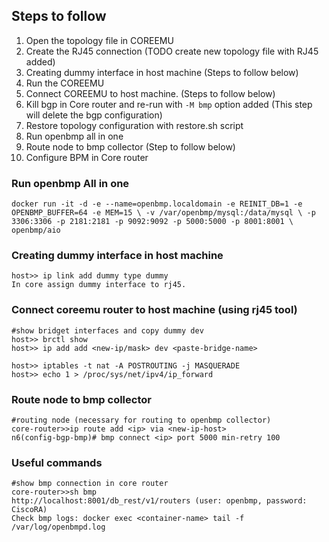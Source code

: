 ## Steps to follow

1. Open the topology file in COREEMU
2. Create the RJ45 connection (TODO create new topology file with RJ45 added)
3. Creating dummy interface in host machine (Steps to follow below)
5. Run the COREEMU
6. Connect COREEMU to host machine. (Steps to follow below)
7. Kill bgp in Core router and re-run with `-M bmp` option added (This step will delete the bgp configuration)
8. Restore topology configuration with restore.sh script
9. Run openbmp all in one
10. Route node to bmp collector (Step to follow below)
11. Configure BPM in Core router


### Run openbmp All in one

`docker run -it -d -e --name=openbmp.localdomain -e REINIT_DB=1 -e OPENBMP_BUFFER=64 -e MEM=15 \
     -v /var/openbmp/mysql:/data/mysql \
     -p 3306:3306 -p 2181:2181 -p 9092:9092 -p 5000:5000 -p 8001:8001 \
     openbmp/aio`

### Creating dummy interface in host machine
```
host>> ip link add dummy type dummy
In core assign dummy interface to rj45.
```

### Connect coreemu router to host machine (using rj45 tool)

```
#show bridget interfaces and copy dummy dev
host>> brctl show
host>> ip add add <new-ip/mask> dev <paste-bridge-name>

host>> iptables -t nat -A POSTROUTING -j MASQUERADE
host>> echo 1 > /proc/sys/net/ipv4/ip_forward
```

### Route node to bmp collector

``` 
#routing node (necessary for routing to openbmp collector)
core-router>>ip route add <ip> via <new-ip-host>
n6(config-bgp-bmp)# bmp connect <ip> port 5000 min-retry 100 
```

### Useful commands

```
#show bmp connection in core router
core-router>>sh bmp
http://localhost:8001/db_rest/v1/routers (user: openbmp, password: CiscoRA)
Check bmp logs: docker exec <container-name> tail -f /var/log/openbmpd.log
```
